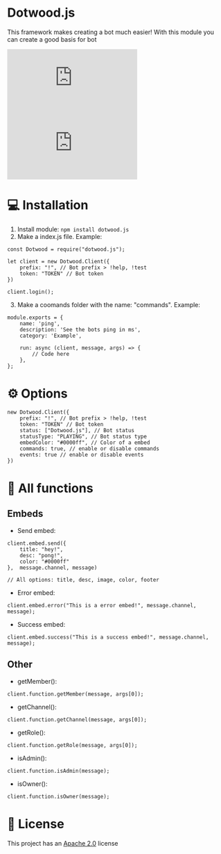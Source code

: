 # Dotwood.js
This framework makes creating a bot much easier! With this module you can create a good basis for bot

[![downloadsBadge](https://img.shields.io/npm/dt/dotwood.js?style=for-the-badge)](https://npmjs.com/dotwood.js)
[![versionBadge](https://img.shields.io/npm/v/dotwood.js?style=for-the-badge)](https://npmjs.com/dotwood.js)

# 💻 Installation

1. Install module: `npm install dotwood.js`
2. Make a index.js file. Example:
```
const Dotwood = require("dotwood.js");

let client = new Dotwood.Client({
    prefix: "!", // Bot prefix > !help, !test
    token: "TOKEN" // Bot token
})

client.login();
```

3. Make a coomands folder with the name: "commands". Example:
``` 
module.exports = {
    name: 'ping',
    description: 'See the bots ping in ms',
    category: 'Example',

    run: async (client, message, args) => {
        // Code here
    },
};
```

# ⚙ Options
```
new Dotwood.Client({
    prefix: "!", // Bot prefix > !help, !test
    token: "TOKEN" // Bot token
    status: ["Dotwood.js"], // Bot status
    statusType: "PLAYING", // Bot status type
    embedColor: "#0000ff", // Color of a embed
    commands: true, // enable or disable commands
    events: true // enable or disable events
})
```

# 🤖 All functions
## Embeds
- Send embed:
```
client.embed.send({
    title: "hey!",
    desc: "pong!",
    color: "#0000ff"
},  message.channel, message) 

// All options: title, desc, image, color, footer
```

- Error embed:
```
client.embed.error("This is a error embed!", message.channel, message);
```

- Success embed:
```
client.embed.success("This is a success embed!", message.channel, message);
```

## Other
- getMember():
```
client.function.getMember(message, args[0]);
```

- getChannel():
```
client.function.getChannel(message, args[0]);
```

- getRole():
```
client.function.getRole(message, args[0]);
```

- isAdmin():
```
client.function.isAdmin(message);
```

- isOwner():
```
client.function.isOwner(message);
```

# 📑 License
This project has an <a href="https://github.com/DotwoodMedia/dotwood.js/blob/main/LICENSE">Apache 2.0</a> license
